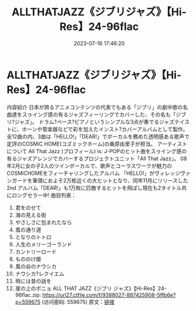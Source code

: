 ﻿---
title: ALLTHATJAZZ《ジブリジャズ》【Hi-Res】24-96flac
date: 2023-07-16 17:46:20
categories: 外语音乐
tags: 外语音乐
---
# ALLTHATJAZZ《ジブリジャズ》【Hi-Res】24-96flac

内容紹介
日本が誇るアニメコンテンツの代表でもある「ジブリ」の劇中歌の名曲達をスゥイング感の有るジャズフィーリングでカバーした、その名も「ジブリ?ジャズ」。
ドラム?ベース?ピアノというシンプルな3点が奏でるジャズテイストに、ホーンや管楽器などで彩を加えたインスト?カバーアルバムとして製作。
全12曲の内、3曲は「HELLO!」「DEAR!」でボーカルを務めた透明感ある歌声で定評のCOSMiC
HOME(コズミックホーム)の桑原由里子が担当。
アーティストについて
All That Jazz (プロフィール) is:
J-POPのヒット曲をスゥイング感の有るジャズアレンジでカバーするプロジェクトユニット「All That Jazz」。
08年2月に女の子2人のツインボーカルで、歌声とコーラスワークが魅力のCOSMiCHOMEをフィーチャリングしたアルバム
「HELLO!」がヴィレッジヴァンガードを筆頭におよそ2万枚近くの大ヒットとなり、同年11月にリリースした2nd
アルバム「DEAR!」も1万枚に匹敵するヒットを飛ばし現在も2タイトル共にロングセラー中!
曲目列表：
1. 君をのせて
2. 海の見える街
3. やさしさに包まれたなら
4. 風の通り道
5. となりのトトロ
6. 人生のメリーゴーランド
7. カントリーロード
8. もののけ姫
9. 風の谷のナウシカ
10. ナウシカ?レクイエム
11. 時には昔の話を
12. 崖の上のポニョ
ALL THAT JAZZ《ジブリ ジャズ》【Hi-Res】24-96flac.zip: https://url27.ctfile.com/f/9388027-887425908-5ffb6e?p=559675
(访问密码: 559675)
原文：[链接](https://blog.sina.com.cn/s/blog_1647c7e76010312pr.html)